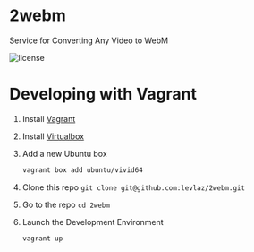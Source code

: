 # 2webm
Service for Converting Any Video to WebM

![license](https://img.shields.io/badge/license-AGPL-blue.svg)

# Developing with Vagrant 

1. Install [Vagrant](https://www.vagrantup.com/downloads.html)

2. Install [Virtualbox](https://www.virtualbox.org/) 
3. Add a new Ubuntu box 
    
    ```bash 
    vagrant box add ubuntu/vivid64
    ```

4. Clone this repo `git clone git@github.com:levlaz/2webm.git`
5. Go to the repo `cd 2webm` 
6. Launch the Development Environment 

    ```bash 
    vagrant up 
    ```


